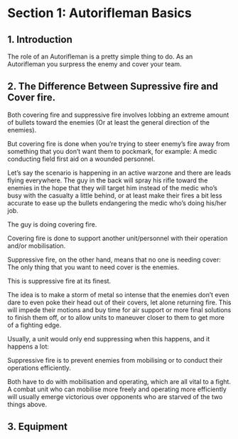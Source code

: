 # Section 1: Autorifleman Basics

## 1. Introduction

The role of an Autorifleman is a pretty simple thing to do. As an Autorifleman you surpress the enemy and cover your team.

## 2. The Difference Between Supressive fire and Cover fire.

Both covering fire and suppressive fire involves lobbing an extreme amount of bullets toward the enemies (Or at least the general direction of the enemies).

But covering fire is done when you’re trying to steer enemy’s fire away from something that you don’t want them to pockmark, for example: A medic conducting field first aid on a wounded personnel.

Let’s say the scenario is happening in an active warzone and there are leads flying everywhere. The guy in the back will spray his rifle toward the enemies in the hope that they will target him instead of the medic who’s busy with the casualty a little behind, or at least make their fires a bit less accurate to ease up the bullets endangering the medic who’s doing his/her job.

The guy is doing covering fire.

Covering fire is done to support another unit/personnel with their operation and/or mobilisation.

Suppressive fire, on the other hand, means that no one is needing cover: The only thing that you want to need cover is the enemies.

This is suppressive fire at its finest.

The idea is to make a storm of metal so intense that the enemies don’t even dare to even poke their head out of their covers, let alone returning fire. This will impede their motions and buy time for air support or more final solutions to finish them off, or to allow units to maneuver closer to them to get more of a fighting edge.

Usually, a unit would only end suppressing when this happens, and it happens a lot:

Suppressive fire is to prevent enemies from mobilising or to conduct their operations efficiently.

Both have to do with mobilisation and operating, which are all vital to a fight. A combat unit who can mobilise more freely and operating more efficiently will usually emerge victorious over opponents who are starved of the two things above.
## 3. Equipment

### 